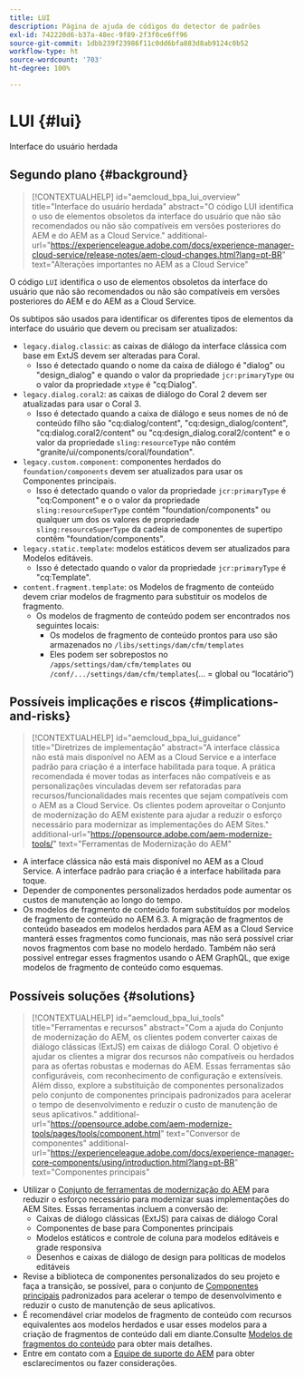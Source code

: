 ```yaml
---
title: LUI
description: Página de ajuda de códigos do detector de padrões
exl-id: 742220d6-b37a-48ec-9f89-2f3f0ce6ff96
source-git-commit: 1dbb239f23986f11c0dd6bfa883d8ab9124c0b52
workflow-type: ht
source-wordcount: '703'
ht-degree: 100%

---
```


# LUI {#lui}

Interface do usuário herdada

## Segundo plano {#background}

>[!CONTEXTUALHELP]
>id="aemcloud_bpa_lui_overview"
>title="Interface do usuário herdada"
>abstract="O código LUI identifica o uso de elementos obsoletos da interface do usuário que não são recomendados ou não são compatíveis em versões posteriores do AEM e do AEM as a Cloud Service."
>additional-url="https://experienceleague.adobe.com/docs/experience-manager-cloud-service/release-notes/aem-cloud-changes.html?lang=pt-BR" text="Alterações importantes no AEM as a Cloud Service"

O código `LUI` identifica o uso de elementos obsoletos da interface do usuário que não são recomendados ou não são compatíveis em versões posteriores do AEM e do AEM as a Cloud Service.

Os subtipos são usados para identificar os diferentes tipos de elementos da interface do usuário que devem ou precisam ser atualizados:

* `legacy.dialog.classic`: as caixas de diálogo da interface clássica com base em ExtJS devem ser alteradas para Coral.
   * Isso é detectado quando o nome da caixa de diálogo é &quot;dialog&quot; ou &quot;design_dialog&quot; e quando 
o valor da propriedade `jcr:primaryType` ou o valor da propriedade `xtype` é &quot;cq:Dialog&quot;.
* `legacy.dialog.coral2`: as caixas de diálogo do Coral 2 devem ser atualizadas para usar o Coral 3.
   * Isso é detectado quando a caixa de diálogo e seus nomes de nó de conteúdo filho são &quot;cq:dialog/content&quot;, 
&quot;cq:design_dialog/content&quot;, &quot;cq:dialog.coral2/content&quot; ou &quot;cq:design_dialog.coral2/content&quot;
e o valor da propriedade `sling:resourceType` não contém &quot;granite/ui/components/coral/foundation&quot;.
* `legacy.custom.component`: componentes herdados do `foundation/components` devem ser atualizados para usar os Componentes principais.
   * Isso é detectado quando o valor da propriedade `jcr:primaryType` é &quot;cq:Component&quot; e o
      o valor da propriedade `sling:resourceSuperType` contém &quot;foundation/components&quot; ou qualquer um dos
      os valores de propriedade `sling:resourceSuperType` da cadeia de componentes de supertipo contêm &quot;foundation/components&quot;.
* `legacy.static.template`: modelos estáticos devem ser atualizados para Modelos editáveis.
   * Isso é detectado quando o valor da propriedade `jcr:primaryType` é &quot;cq:Template&quot;.
* `content.fragment.template`: os Modelos de fragmento de conteúdo devem criar modelos de fragmento para substituir os modelos de fragmento.
   * Os modelos de fragmento de conteúdo podem ser encontrados nos seguintes locais:
      * Os modelos de fragmento de conteúdo prontos para uso são armazenados no `/libs/settings/dam/cfm/templates`
      * Eles podem ser sobrepostos no  `/apps/settings/dam/cfm/templates`  ou  `/conf/.../settings/dam/cfm/templates`(... = global ou “locatário”)

## Possíveis implicações e riscos {#implications-and-risks}

>[!CONTEXTUALHELP]
>id="aemcloud_bpa_lui_guidance"
>title="Diretrizes de implementação"
>abstract="A interface clássica não está mais disponível no AEM as a Cloud Service e a interface padrão para criação é a interface habilitada para toque. A prática recomendada é mover todas as interfaces não compatíveis e as personalizações vinculadas devem ser refatoradas para recursos/funcionalidades mais recentes que sejam compatíveis com o AEM as a Cloud Service. Os clientes podem aproveitar o Conjunto de modernização do AEM existente para ajudar a reduzir o esforço necessário para modernizar as implementações do AEM Sites."
>additional-url="https://opensource.adobe.com/aem-modernize-tools/" text="Ferramentas de Modernização do AEM"

* A interface clássica não está mais disponível no AEM as a Cloud Service. A interface padrão para criação é a interface habilitada para toque.
* Depender de componentes personalizados herdados pode aumentar os custos de manutenção ao longo do tempo.
* Os modelos de fragmento de conteúdo foram substituídos por modelos de fragmento de conteúdo no AEM 6.3. A migração de fragmentos de conteúdo baseados em modelos herdados para AEM as a Cloud Service manterá esses fragmentos como funcionais, mas não será possível criar novos fragmentos com base no modelo herdado. Também não será possível entregar esses fragmentos usando o AEM GraphQL, que exige modelos de fragmento de conteúdo como esquemas.

## Possíveis soluções {#solutions}

>[!CONTEXTUALHELP]
>id="aemcloud_bpa_lui_tools"
>title="Ferramentas e recursos"
>abstract="Com a ajuda do Conjunto de modernização do AEM, os clientes podem converter caixas de diálogo clássicas (ExtJS) em caixas de diálogo Coral. O objetivo é ajudar os clientes a migrar dos recursos não compatíveis ou herdados para as ofertas robustas e modernas do AEM. Essas ferramentas são configuráveis, com reconhecimento de configuração e extensíveis. Além disso, explore a substituição de componentes personalizados pelo conjunto de componentes principais padronizados para acelerar o tempo de desenvolvimento e reduzir o custo de manutenção de seus aplicativos."
>additional-url="https://opensource.adobe.com/aem-modernize-tools/pages/tools/component.html" text="Conversor de componentes"
>additional-url="https://experienceleague.adobe.com/docs/experience-manager-core-components/using/introduction.html?lang=pt-BR" text="Componentes principais"

* Utilizar o [Conjunto de ferramentas de modernização do AEM](https://opensource.adobe.com/aem-modernize-tools/) para reduzir o esforço necessário para modernizar suas implementações do AEM Sites. Essas ferramentas incluem a conversão de:
   * Caixas de diálogo clássicas (ExtJS) para caixas de diálogo Coral
   * Componentes de base para Componentes principais
   * Modelos estáticos e controle de coluna para modelos editáveis e grade responsiva
   * Desenhos e caixas de diálogo de design para políticas de modelos editáveis
* Revise a biblioteca de componentes personalizados do seu projeto e faça a transição, se possível, para o conjunto de [Componentes principais](https://experienceleague.adobe.com/docs/experience-manager-core-components/using/introduction.html?lang=pt-BR) padronizados para acelerar o tempo de desenvolvimento e reduzir o custo de manutenção de seus aplicativos.
* É recomendável criar modelos de fragmento de conteúdo com recursos equivalentes aos modelos herdados e usar esses modelos para a criação de fragmentos de conteúdo dali em diante.Consulte [Modelos de fragmentos do conteúdo](https://experienceleague.adobe.com/docs/experience-manager-65/assets/content-fragments/content-fragments-models.html?lang=pt-BR) para obter mais detalhes.
* Entre em contato com a [Equipe de suporte do AEM](https://helpx.adobe.com/br/enterprise/using/support-for-experience-cloud.html) para obter esclarecimentos ou fazer considerações.
